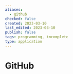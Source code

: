 ```yaml
---
aliases:
  - github
checked: false
created: 2023-03-10
last_edited: 2023-03-10
publish: false
tags: programming, incomplete
type: application
---
```

# GitHub
